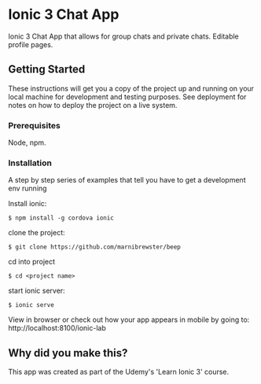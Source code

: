 # Ionic 3 Chat App
 Ionic 3 Chat App that allows for group chats and private chats. Editable profile pages.

## Getting Started
These instructions will get you a copy of the project up and running on your local machine for development and testing purposes. See deployment for notes on how to deploy the project on a live system.
### Prerequisites
Node, npm.
### Installation
A step by step series of examples that tell you have to get a development env running


Install ionic:
```
$ npm install -g cordova ionic
```
clone the project:
```
$ git clone https://github.com/marnibrewster/beep
```
cd into project
```
$ cd <project name>
```
start ionic server:
```
$ ionic serve
```
View in browser or check out how your app appears in mobile by going to: http://localhost:8100/ionic-lab


## Why did you make this?
This app was created as part of the Udemy's 'Learn Ionic 3' course.
